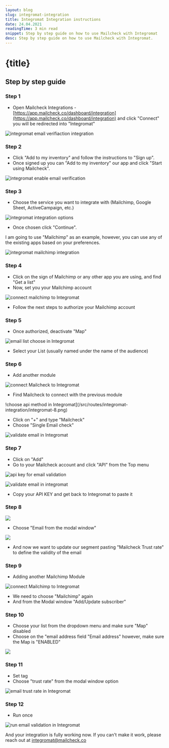 ```yaml
---
layout: blog
slug: integromat-integration
title: Integromat Integration instructions
date: 24.04.2021
readingTime: 3 min read
snippet: Step by step guide on how to use Mailcheck with Integromat
desc: Step by step guide on how to use Mailcheck with Integromat.
---
```


# **{title}**

## Step by step guide

### Step 1

- Open Mailcheck Integrations - [https://app.mailcheck.co/dashboard/integration](https://app.mailcheck.co/dashboard/integration)
  and click "Connect" you will be redirected into "Integromat"

![integromat email verifiaction integration](/src/routes/integromat-integration/integromat-1.png)

### Step 2

- Click "Add to my inventory" and follow the instructions to "Sign up".
- Once signed up you can "Add to my inventory" our app and click "Start using Mailcheck".

![integromat enable email verification](/src/routes/integromat-integration/integromat-2.png)

### Step 3

- Choose the service you want to integrate with (Mailchimp, Google Sheet, ActiveCampaign, etc.)

![integromat integration options](/src/routes/integromat-integration/integromat-3.png)

- Once chosen click "Continue".

I am going to use "Mailchimp" as an example, however, you can use any of the existing apps based on your preferences.

![integromat mailchimp integration](/src/routes/integromat-integration/integromat-4.png)

### Step 4

- Click on the sign of Mailchimp or any other app you are using, and find "Get a list"
- Now, set you your Mailchimp account

![connect mailchimp to Integromat](/src/routes/integromat-integration/integromat-5.png)

- Follow the next steps to authorize your Mailchimp account

### Step 5

- Once authorized, deactivate "Map"

![email list choose in Integromat](/src/routes/integromat-integration/integromat-6.png)

- Select your List (usually named under the name of the audience)

### Step 6

- Add another module

![connect Mailcheck to Integromat](/src/routes/integromat-integration/integromat-7.png)

- Find Mailcheck to connect with the previous module

!choose api method in Integromat](/src/routes/integromat-integration/integromat-8.png)

- Click on "+" and type "Mailcheck"
- Choose "Single Email check"

![validate email in Integromat](/src/routes/integromat-integration/integromat-9.png)

### Step 7

- Click on "Add"
- Go to your Mailcheck account and click "API" from the Top menu

![api key for email validation](/src/routes/integromat-integration/integromat-10.png)

![validate email in integromat](/src/routes/integromat-integration/integromat-11.png)

- Copy your API KEY and get back to Integromat to paste it

### Step 8

![](/src/routes/integromat-integration/integromat-12.png)

- Choose "Email from the modal window"

![](/src/routes/integromat-integration/integromat-13.png)

- And now we want to update our segment pasting "Mailcheck Trust rate" to define the validity of the email

### Step 9

- Adding another Mailchimp Module

![connect Mailchimp to Integromat](/src/routes/integromat-integration/integromat-14.png)

- We need to choose "Mailchimp" again
- And from the Modal window "Add/Update subscriber"

### Step 10

- Choose your list from the dropdown menu and make sure "Map" disabled
- Choose on the "email address field "Email address" however, make sure the Map is "ENABLED"

![](/src/routes/integromat-integration/integromat-15.png)

### Step 11

- Set tag
- Choose "trust rate" from the modal window option

![email trust rate in Integromat](/src/routes/integromat-integration/integromat-16.png)

### Step 12

- Run once

![run email validation in Integromat](/src/routes/integromat-integration/integromat-17.png)

And your integration is fully working now.
If you can't make it work, please reach out at [integromat@mailcheck.co](mailto:integromat@mailcheck.co)
